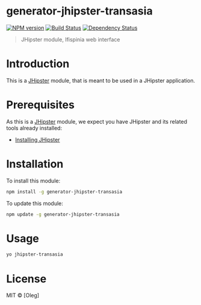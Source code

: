 # generator-jhipster-transasia
[![NPM version][npm-image]][npm-url] [![Build Status][travis-image]][travis-url] [![Dependency Status][daviddm-image]][daviddm-url]
> JHipster module, Ifispinia web interface

# Introduction

This is a [JHipster](http://jhipster.github.io/) module, that is meant to be used in a JHipster application.

# Prerequisites

As this is a [JHipster](http://jhipster.github.io/) module, we expect you have JHipster and its related tools already installed:

- [Installing JHipster](https://jhipster.github.io/installation.html)

# Installation

To install this module:

```bash
npm install -g generator-jhipster-transasia
```

To update this module:
```bash
npm update -g generator-jhipster-transasia
```

# Usage
```bash
yo jhipster-transasia
```
# License

MIT © [Oleg]


[npm-image]: https://img.shields.io/npm/v/generator-jhipster-transasia.svg
[npm-url]: https://npmjs.org/package/generator-jhipster-transasia
[travis-image]: https://travis-ci.org/Oleg25/generator-jhipster-transasia.svg?branch=master
[travis-url]: https://travis-ci.org/Oleg25/generator-jhipster-transasia
[daviddm-image]: https://david-dm.org/Oleg25/generator-jhipster-transasia.svg?theme=shields.io
[daviddm-url]: https://david-dm.org/Oleg25/generator-jhipster-module
